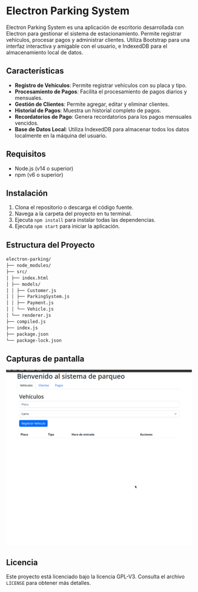# Electron Parking System

Electron Parking System es una aplicación de escritorio desarrollada con Electron para gestionar el sistema de estacionamiento. Permite registrar vehículos, procesar pagos y administrar clientes. Utiliza Bootstrap para una interfaz interactiva y amigable con el usuario, e IndexedDB para el almacenamiento local de datos.

## Características

- **Registro de Vehículos**: Permite registrar vehículos con su placa y tipo.
- **Procesamiento de Pagos**: Facilita el procesamiento de pagos diarios y mensuales.
- **Gestión de Clientes**: Permite agregar, editar y eliminar clientes.
- **Historial de Pagos**: Muestra un historial completo de pagos.
- **Recordatorios de Pago**: Genera recordatorios para los pagos mensuales vencidos.
- **Base de Datos Local**: Utiliza IndexedDB para almacenar todos los datos localmente en la máquina del usuario.

## Requisitos

- Node.js (v14 o superior)
- npm (v6 o superior)

## Instalación

1. Clona el repositorio o descarga el código fuente.
2. Navega a la carpeta del proyecto en tu terminal.
3. Ejecuta `npm install` para instalar todas las dependencias.
4. Ejecuta `npm start` para iniciar la aplicación.

## Estructura del Proyecto

```bash
electron-parking/
├── node_modules/
├── src/
│ ├── index.html
│ ├── models/
│ │ ├── Customer.js
│ │ ├── ParkingSystem.js
│ │ ├── Payment.js
│ │ └── Vehicle.js
│ └── renderer.js
├── compiled.js
├── index.js
├── package.json
└── package-lock.json
```

## Capturas de pantalla

![Animación Parking](https://github.com/Juferoga/parking/blob/main/assets/parking.gif?raw=true)

## Licencia

Este proyecto está licenciado bajo la licencia GPL-V3. Consulta el archivo `LICENSE` para obtener más detalles.
